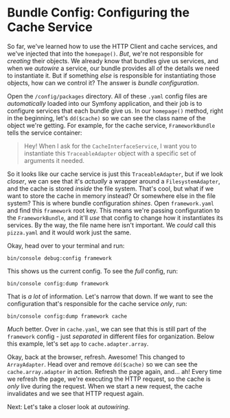 # Bundle Config: Configuring the Cache Service

So far, we've learned how to use the HTTP Client and cache services, and we've injected that into the `homepage()`. *But*, we're not responsible for *creating* their objects. We already know that bundles give us services, and when we *autowire* a service, our bundle provides all of the details we need to instantiate it. But if something *else* is responsible for instantiating those objects, how can we control it? The answer is *bundle configuration*.

Open the `/config/packages` directory. All of these `.yaml` config files are *automatically* loaded into our Symfony application, and their job is to configure services that each bundle give us. In our `homepage()` method, right in the beginning, let's `dd($cache)` so we can see the class name of the object we're getting. For example, for the cache service, `FrameworkBundle` tells the service container:

> Hey! When I ask for the `CacheInterfaceService`, I
> want you to instantiate this `TraceableAdapter`
> object with a specific set of arguments it needed.

So it looks like our cache service is just this `TraceableAdapter`, but if we look *closer*, we can see that it's *actually* a wrapper around a `FilesystemAdapter`, and the cache is stored *inside* the file system. That's cool, but what if we want to store the cache in memory instead? Or somewhere else in the file system? This is where bundle configuration *shines*. Open `framework.yaml` and find this `framework` root key. This means we're passing configuration to the `FrameworkBundle`, and it'll *use* that config to change how it instantiates its services. By the way, the file name here isn't important. We *could* call this `pizza.yaml` and it would work just the same.

Okay, head over to your terminal and run:

```terminal
bin/console debug:config framework
```

This shows us the current config. To see the *full* config, run:

```terminal
bin/console config:dump framework
```

That is *a lot* of information. Let's narrow that down. If we want to see the configuration that's responsible for the cache service *only*, run:

```terminal
bin/console config:dump framework cache
```

*Much* better. Over in `cache.yaml`, we can see that this is still part of the `framework` config - just *separated* in different files for organization. Below this example, let's set `app` to `cache.adapter.array`.

Okay, back at the browser, refresh. Awesome! This changed to `ArrayAdapter`. Head over and remove `dd($cache)` so we can see the `cache.array.adapter` in action. Refresh the page again, and... ah! Every time we refresh the page, we're executing the HTTP request, so the cache is *only* live during the request. When we start a new request, the cache invalidates and we see that HTTP request again.

Next: Let's take a closer look at *autowiring*.
